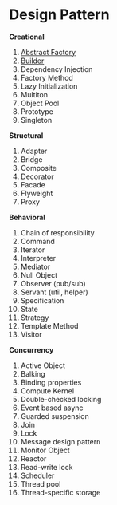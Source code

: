 # Design Pattern

**Creational**
1. [Abstract Factory](../abstract-factory)
2. [Builder](../builder)
3. Dependency Injection
4. Factory Method
5. Lazy Initialization
6. Multiton
7. Object Pool
8. Prototype
9. Singleton
  
**Structural**
1. Adapter
2. Bridge
3. Composite
4. Decorator
5. Facade
6. Flyweight
7. Proxy
  
**Behavioral**
1. Chain of responsibility
2. Command
3. Iterator
4. Interpreter
5. Mediator
6. Null Object
7. Observer (pub/sub)
8. Servant (util, helper)
9. Specification
10. State
11. Strategy
12. Template Method
13. Visitor

**Concurrency**
1. Active Object
2. Balking
3. Binding properties
4. Compute Kernel
5. Double-checked locking
6. Event based async
7. Guarded suspension
8. Join
9. Lock
10. Message design pattern
11. Monitor Object
12. Reactor
13. Read-write lock
14. Scheduler
15. Thread pool
16. Thread-specific storage
